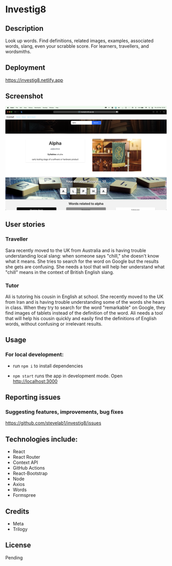 # Investig8

## Description

Look up words. Find definitions, related images, examples, associated words, slang, even your scrabble score. For learners, travellers, and wordsmiths.

## Deployment

https://investig8.netlify.app

## Screenshot

![Screenshot of investig8](src/images/screenshot.png)

## User stories

### Traveller
Sara recently moved to the UK from Australia and is having trouble understanding local slang: when someone says "chill," she doesn't know what it means. She tries to search for the word on Google but the results she gets are confusing. She needs a tool that will help her understand what "chill" means in the context of British English slang.

### Tutor
Ali is tutoring his cousin in English at school. She recently moved to the UK from Iran and is having trouble understanding some of the words she hears in class. When they try to search for the word "remarkable" on Google, they find images of tablets instead of the definition of the word. Ali needs a tool that will help his cousin quickly and easily find the definitions of English words, without confusing or irrelevant results.

## Usage

### For local development:

- run `npm i` to install dependencies

- `npm start` runs the app in development mode.
  Open [http://localhost:3000](http://localhost:3000)

## Reporting issues

### Suggesting features, improvements, bug fixes

https://github.com/stevelab1/investig8/issues

## Technologies include:
- React
- React Router 
- Context API
- GitHub Actions
- React-Bootstrap
- Node
- Axios
- Words
- Formspree

## Credits

- Meta
- Trilogy

## License

Pending
